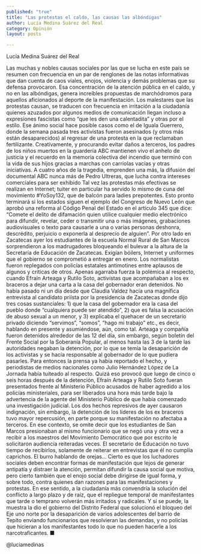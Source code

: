 ```yaml
---
published: "true"
title: "Las protestas el caldo, las causas las albóndigas"
author: Lucía Medina Suárez del Real
category: Opinión
layout: posts

---
```


Lucía Medina Suárez del Real

Las muchas y nobles causas sociales por las que se lucha en este país se resumen con frecuencia en un par de renglones de las notas informativas que dan cuenta de caos viales, enojos, violencia y demás problemas que su defensa provocaron. Esa concentración de la atención pública en el caldo, y no en las albóndigas, genera increíbles propuestas de marchódromos para aquellos aficionados al deporte de la manifestación. 
Los malestares que las protestas causan, se traducen con frecuencia en irritación a la ciudadanía quienes azuzados por algunos medios de comunicación llegan incluso a expresiones fascistas como “que les den una calentadita” y otras por el estilo. Ese ánimo social hace posible casos como el de Iguala Guerrero, donde la semana pasada tres activistas fueron asesinados (y otros más están desaparecidos) al regresar de una protesta en la que reclamaban fertilizante.
Creativamente, y procurando evitar daños a terceros, los padres de los niños muertos en la guardería ABC mantienen vivo el anhelo de justicia y el recuerdo en la memoria colectiva del incendio que terminó con la vida de sus hijos gracias a marchas con carriolas vacías y otras iniciativas. A cuatro años de la tragedia, emprenden una más, la difusión del documental ABC nunca más de Pedro Ultreras, que lucha contra intereses comerciales para ser exhibido 
Tal vez las protestas más efectivas se realizan en Internet; tuiter en particular ha servido lo mismo de cuna del movimiento #YoSoy132, que de balcón para ladies prepotentes. Esto pronto terminará si los estados siguen el ejemplo del Congreso de Nuevo León que aprobó una reforma al Código Penal del Estado en el artículo 345 que dice: “Comete el delito de difamación quien utilice cualquier medio electrónico para difundir, revelar, ceder o transmitir una o más imágenes, grabaciones audiovisuales o texto para causarle a una o varias personas deshonra, descrédito, perjuicio o exponerla al desprecio de alguien”.
Por otro lado en Zacatecas ayer los estudiantes de la escuela Normal Rural de San Marcos sorprendieron a los madrugadores bloqueando el bulevar a la altura de la Secretaría de Educación de Zacatecas. Exigían bóilers, Internet y uniformes que el gobierno se comprometió a entregar en enero. Los normalistas fueron replegados con policías estatales antimotines entre aplausos de algunos y críticas de otros.
Apenas agarraba fuerza la polémica al respecto, cuando Efraín Arteaga y Rutilo Soto, activistas que acompañaban a los ex braceros a dejar una carta a la casa del gobernador eran detenidos. No había pasado ni un día desde que Claudia Valdez hacía una magnífica entrevista al candidato priísta por la presidencia de Zacatecas donde dijo tres cosas sustanciales: 1) que la casa del gobernador era la casa del pueblo donde “cualquiera puede ser atendido”, 2) que es falsa la acusación de abuso sexual a un menor, y 3) explicaba el quehacer de un secretario privado diciendo “servimos”, “somos”, “hago mi trabajo” etc., es decir, hablando en presente y asumiéndose, aún, como tal.
Arteaga y compañía fueron detenidos alrededor de las 12 del día, sin embargo, según boletín del Frente Social por la Soberanía Popular, al menos hasta las 3 de la tarde las autoridades negaban la detención, por lo que se temía la desaparición de los activistas y se hacía responsable al gobernador de lo que pudiera pasarles. Para entonces la prensa ya había reportado el hecho, y periodistas de medios nacionales como Julio Hernández López de La Jornada había tuiteado al respecto. 
Quizá eso provocó que luego de cinco o seis horas después de la detención, Efraín Arteaga y Rutilo Soto fueran presentados frente al Ministerio Público acusados de haber agredido a los policías ministeriales, para ser liberados una hora más tarde bajo la advertencia de la agente del Ministerio Público de que había comenzado una investigación judicial.
Los dos hechos represivos de ayer causaron indignación, sin embargo, la detención de los líderes de los ex braceros tuvo mayor repercusión, en parte porque su manifestación no afectaba a terceros. En ese contexto, se omite decir que los estudiantes de San Marcos presionaban al mismo funcionario que se negó una y otra vez a recibir a los maestros del Movimiento Democrático que por escrito le solicitaron audiencia reiteradas veces. El secretario de Educación no tuvo tiempo de recibirlos, solamente de reiterar en entrevistas que él no cumplía caprichos. El burro hablando de orejas…
Cierto es que los luchadores sociales deben encontrar formas de manifestación que lejos de generar antipatía y distraer la atención, permitan difundir la causa social que motiva, pero cierto también que el enojo social debe dirigirse de igual forma, y sobre todo, contra quienes dan razones para las manifestaciones y protestas. En ese sentido, a la ciudadanía más convendría la solución del conflicto a largo plazo y de raíz, que el repliegue temporal de manifestantes que tarde o temprano volverán más irritados y radicales. Y sí se puede, la muestra la dio el gobierno del Distrito Federal que solucionó el bloqueo del Eje uno norte por la desaparición de varios adolescentes del barrio de Tepito enviando funcionarios que resolvieran las demandas, y no policías que hicieran a los manifestantes todo lo que no pueden hacerle a los narcotraficantes. ■

@luciamedinas
